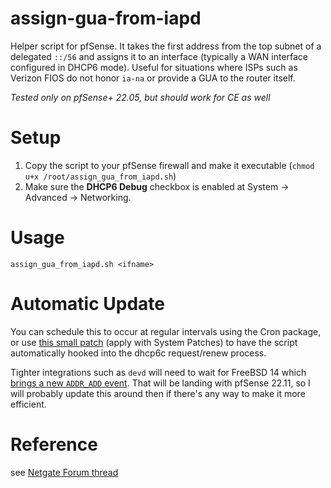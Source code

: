 # assign-gua-from-iapd

Helper script for pfSense. It takes the first address from the top subnet of a delegated `::/56` and assigns it to an interface (typically a WAN interface configured in DHCP6 mode). Useful for situations where ISPs such as Verizon FIOS do not honor `ia-na` or provide a GUA to the router itself.

_Tested only on pfSense+ 22.05, but should work for CE as well_

# Setup

1. Copy the script to your pfSense firewall and make it executable (`chmod u+x /root/assign_gua_from_iapd.sh`)
2. Make sure the **DHCP6 Debug** checkbox is enabled at System → Advanced → Networking.

# Usage

```shell
assign_gua_from_iapd.sh <ifname>
```

# Automatic Update

You can schedule this to occur at regular intervals using the Cron package, or use [this small patch][2] (apply with System Patches) to have the script automatically hooked into the dhcp6c request/renew process.

Tighter integrations such as `devd` will need to wait for FreeBSD 14 which [brings a new `ADDR_ADD` event][1]. That will be landing with pfSense 22.11, so I will probably update this around then if there's any way to make it more efficient.

# Reference

see [Netgate Forum thread](https://forum.netgate.com/topic/174980/fios-getting-56-pd-via-dhcp6-but-no-v6-is-assigned-to-wan/)

[1]: https://reviews.freebsd.org/rGa75819461ec7c7d8468498362f9104637ff7c9e9
[2]: https://github.com/luckman212/pfsense/commit/a20cd10a34020e09dcdc14882c04dc749d3c6487
